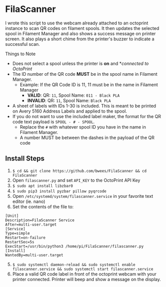 # FilaScanner
I wrote this script to use the webcam already attached to an octoprint instance to scan QR codes on filament spools. It then updates the selected spool in Filament Manager and also shows a success message on printer screen. It also plays a short chime from the printer's buzzer to indicate a successful scan.

Things to Note
- Does not select a spool unless the printer is **on** and **connected to OctoPrint*
- The ID number of the QR code **MUST** be in the spool name in Filament Manager.
  - Example: If the QR Code ID is 11, 11 must be in the name in Filament Manager
    - **VALID**: QR: `11`, Spool Name: `011 - Black PLA`
    - **INVALID**: QR: `11`, Spool Name: `Black PLA`
- A sheet of labels with IDs 1-30 is included. This is meant to be printed on Avery 5160 Address Labels and applied to the spool. 
- If you do not want to use the included label maker, the format for the QR code text payload is `SPOOL - # - SPOOL`. 
  - Replace the `#` with whatever spool ID you have in the name in Filament Manager.
  - A number MUST be between the dashes in the payload of the QR code
  
## Install Steps
1. `$ cd && git clone https://github.com/bwees/FilaScanner && cd FilaScanner`
2. Open `filascanner.py` and set `API_KEY` to the OctoPrint API Key 
2. `$ sudo apt install libzbar0`
3. `$ sudo pip3 install pyzbar pillow pyqrcode`
3. Open `/etc/systemd/system/filascanner.service` in your favorite text editor (ie. nano)
4. Set the contents of the file to:

```
[Unit]
Description=FilaScanner Service
After=multi-user.target
[Service]
Type=simple
Restart=on-failure
RestartSec=5s
ExecStart=/usr/bin/python3 /home/pi/FilaScanner/filascanner.py
[Install]
WantedBy=multi-user.target
```
5. `$ sudo systemctl daemon-reload && sudo systemctl enable filascanner.service && sudo systemctl start filascanner.service`
6. Place a valid QR code label in front of the octoprint webcam with your printer connected. Printer will beep and show a message on the display.
